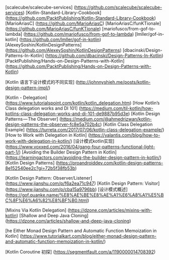 [scalecube/scalecube-services] (https://github.com/scalecube/scalecube-services)
[Kotlin-Standard-Library-Cookbook] (https://github.com/PacktPublishing/Kotlin-Standard-Library-Cookbook)
[MarioAriasC] (https://github.com/MarioAriasC)
[MarioAriasC/funKTionale] (https://github.com/MarioAriasC/funKTionale)
[mariofusco/from-gof-to-lambda] (https://github.com/mariofusco/from-gof-to-lambda)
[lmller/gof-in-kotlin] (https://github.com/lmller/gof-in-kotlin)
[AlexeySoshin/KotlinDesignPatterns] (https://github.com/AlexeySoshin/KotlinDesignPatterns)
[dbacinski/Design-Patterns-In-Kotlin] (https://github.com/dbacinski/Design-Patterns-In-Kotlin)
[PacktPublishing/Hands-on-Design-Patterns-with-Kotlin] (https://github.com/PacktPublishing/Hands-on-Design-Patterns-with-Kotlin)

[Kotlin 语言下设计模式的不同实现] (http://johnnyshieh.me/posts/kotlin-design-pattern-impl/)


[Kotlin - Delegation] (https://www.tutorialspoint.com/kotlin/kotlin_delegation.htm)
[How Kotlin’s Class delegation works and DI 101] (https://medium.com/til-kotlin/how-kotlins-class-delegation-works-and-di-101-de9887b95d3e)
[Kotlin Design Patterns — The Observer] (https://medium.com/@ahmedrizwan/kotlin-design-patterns-the-observer-fc8e5a702b4c)
[Kotlin Class Delegation Example] (https://turreta.com/2017/07/06/kotlin-class-delegation-example/)
[How to Work with Delegation in Kotlin] (https://yalantis.com/blog/how-to-work-with-delegation-in-kotlin/)
[设计模式kotlin实现] (https://www.voxxed.com/2016/04/gang-four-patterns-functional-light-part-1/)
[Avoiding the Builder Design Pattern in Kotlin] (https://learningactors.com/avoiding-the-builder-design-pattern-in-kotlin/)
[Kotlin Design Patterns] (https://proandroiddev.com/kotlin-design-patterns-8e152540ee2c?gi=72b5f38fb53b)



[Kotlin Design Pattern: Observer/Listener] (https://www.jianshu.com/p/f6a2ea71c947)
[Kotlin Design Pattern: Visitor] (https://www.jianshu.com/p/cba15a9796bb)
[设计模式概述] (https://gof.quanke.name/%E8%AE%BE%E8%AE%A1%E6%A8%A1%E5%BC%8F%E6%A6%82%E8%BF%B0.html)

[Mixins Via Kotlin Delegation] (https://dzone.com/articles/mixins-with-kotlin)
[Shallow and Deep Java Cloning] (https://dzone.com/articles/shallow-and-deep-java-cloning)

[he Either Monad Design Pattern and Automatic Function Memoization in Kotlin] (https://www.tutorialkart.com/blog/either-monad-design-pattern-and-automatic-function-memoization-in-kotlin/)


[Kotlin Coroutine 初探] (https://segmentfault.com/a/1190000014708392)